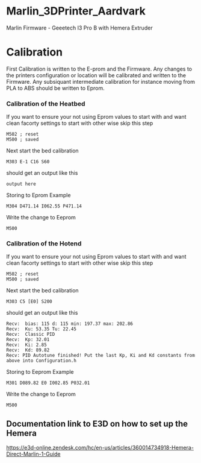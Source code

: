 # Marlin_3DPrinter_Aardvark
Marlin Firmware - Geeetech I3 Pro B with Hemera Extruder 

# Calibration
First Calibration is written to the E-prom and the Firmware. Any changes to the printers configuration or location will be calibrated and written to the Firmware.  Any subsiquant intermediate calibration for instance moving from PLA to ABS should be written to Eprom.  

### Calibration of the Heatbed
If you want to ensure your not using Eprom values to start with and want clean facorty settings to start with other wise skip this step
```
M502 ; reset
M500 ; saved
```
Next start the bed calibration
```
M303 E-1 C16 S60
```
should get an output like this
```
output here
```
Storing to Eprom Example
```
M304 D471.14 I062.55 P471.14
```
Write the change to Eeprom
```
M500
```

### Calibration of the Hotend
If you want to ensure your not using Eprom values to start with and want clean facorty settings to start with other wise skip this step
```
M502 ; reset
M500 ; saved
```
Next start the bed calibration
```
M303 C5 [E0] S200
```
should get an output like this
```
Recv:  bias: 115 d: 115 min: 197.37 max: 202.86
Recv:  Ku: 53.35 Tu: 22.45
Recv:  Classic PID
Recv:  Kp: 32.01
Recv:  Ki: 2.85
Recv:  Kd: 89.82
Recv: PID Autotune finished! Put the last Kp, Ki and Kd constants from above into Configuration.h
```
Storing to Eeprom Example
```
M301 D089.82 E0 I002.85 P032.01
```
Write the change to Eeprom
```
M500
```

## Documentation link to E3D on how to set up the Hemera
https://e3d-online.zendesk.com/hc/en-us/articles/360014734918-Hemera-Direct-Marlin-1-Guide
